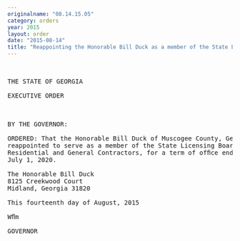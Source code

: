 ```yaml
---
originalname: "08.14.15.05"
category: orders
year: 2015
layout: order
date: "2015-08-14"
title: "Reappointing the Honorable Bill Duck as a member of the State Licensing Board for Residential and General Contractors"
---
```

<pre>
 

THE STATE OF GEORGIA

EXECUTIVE ORDER

 

BY THE GOVERNOR:

ORDERED: That the Honorable Bill Duck of Muscogee County, Georgia, is
reappointed to serve as a member of the State Licensing Board for
Residential and General Contractors, for a term of ofﬁce ending
July 1, 2020.

The Honorable Bill Duck
8125 Creekwood Court
Midland, Georgia 31820

This fourteenth day of August, 2015

Wﬂm

GOVERNOR

</pre>
